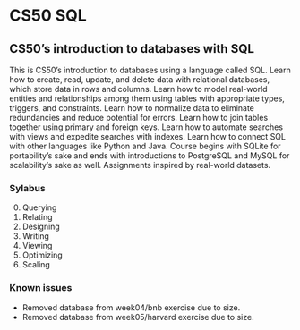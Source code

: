 # CS50 SQL
## CS50’s introduction to databases with SQL
This is CS50’s introduction to databases using a language called SQL. Learn how to create, read, update, and delete data with relational databases, which store data in rows and columns. Learn how to model real-world entities and relationships among them using tables with appropriate types, triggers, and constraints. Learn how to normalize data to eliminate redundancies and reduce potential for errors. Learn how to join tables together using primary and foreign keys. Learn how to automate searches with views and expedite searches with indexes. Learn how to connect SQL with other languages like Python and Java. Course begins with SQLite for portability’s sake and ends with introductions to PostgreSQL and MySQL for scalability’s sake as well. Assignments inspired by real-world datasets.

### Sylabus
0. Querying
1. Relating
2. Designing
3. Writing
4. Viewing
5. Optimizing
6. Scaling

### Known issues 
- Removed database from week04/bnb exercise due to size.
- Removed database from week05/harvard exercise due to size.